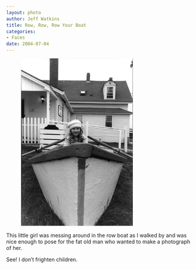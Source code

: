 ```yaml
--- 
layout: photo
author: Jeff Watkins
title: Row, Row, Row Your Boat
categories: 
- Faces
date: 2004-07-04
---
```


<figure><img class="photo" src="/photos/8004-26.jpg"></figure>

This little girl was messing around in the row boat as I walked by and was
nice enough to pose for the fat old man who wanted to make a photograph of
her.

See! I don’t frighten children.


